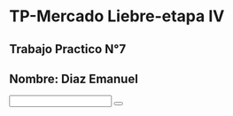 # TP-Mercado Liebre-etapa IV
## Trabajo Practico N°7
## Nombre:  Diaz Emanuel

<form action="">
        <input type="text">
        <button type="submit"><i class="fa-solid fa-magnifying-glass"></i></button>
    </form>

     